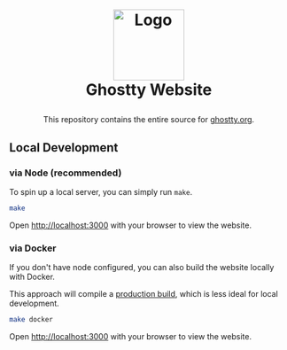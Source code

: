 <h1>
  <p align="center">
    <img src="https://github.com/user-attachments/assets/fe853809-ba8b-400b-83ab-a9a0da25be8a" alt="Logo" width="128">
    <br>Ghostty Website
  </p>
</h1>
<p align="center">
  This repository contains the entire source for <a href="https://ghostty.org">ghostty.org</a>.
</p>

## Local Development

### via Node (recommended)

To spin up a local server, you can simply run `make`.

```bash
make
```

Open [http://localhost:3000](http://localhost:3000) with your browser to view the website.

### via Docker

If you don't have node configured, you can also build the website locally with Docker.

This approach will compile a [production build](https://nextjs.org/docs/pages/building-your-application/deploying#production-builds), which is less ideal for local development.

```bash
make docker
```

Open [http://localhost:3000](http://localhost:3000) with your browser to view the website.
